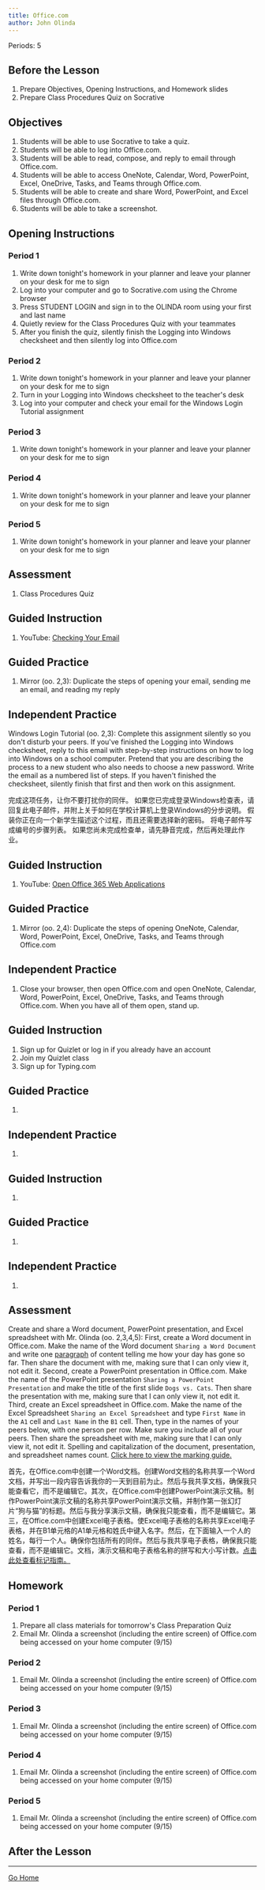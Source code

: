 ```yaml
---
title: Office.com
author: John Olinda
---
```


Periods: 5

## Before the Lesson

1. Prepare Objectives, Opening Instructions, and Homework slides
2. Prepare Class Procedures Quiz on Socrative

## Objectives

1. Students will be able to use Socrative to take a quiz.
2. Students will be able to log into Office.com.
3. Students will be able to read, compose, and reply to email through Office.com.
4. Students will be able to access OneNote, Calendar, Word, PowerPoint, Excel, OneDrive, Tasks, and Teams through Office.com.
5. Students will be able to create and share Word, PowerPoint, and Excel files through Office.com.
6. Students will be able to take a screenshot.

## Opening Instructions

### Period 1

1. Write down tonight's homework in your planner and leave your planner on your desk for me to sign
2. Log into your computer and go to Socrative.com using the Chrome browser
3. Press STUDENT LOGIN and sign in to the OLINDA room using your first and last name
4. Quietly review for the Class Procedures Quiz with your teammates
5. After you finish the quiz, silently finish the Logging into Windows checksheet and then silently log into Office.com

### Period 2

1. Write down tonight's homework in your planner and leave your planner on your desk for me to sign
2. Turn in your Logging into Windows checksheet to the teacher's desk
3. Log into your computer and check your email for the Windows Login Tutorial assignment

### Period 3

1. Write down tonight's homework in your planner and leave your planner on your desk for me to sign

### Period 4

1. Write down tonight's homework in your planner and leave your planner on your desk for me to sign

### Period 5

1. Write down tonight's homework in your planner and leave your planner on your desk for me to sign

## Assessment

1. Class Procedures Quiz

## Guided Instruction

1. YouTube: [Checking Your Email](https://youtu.be/5olyFc-E38c)

## Guided Practice

1. Mirror (oo. 2,3): Duplicate the steps of opening your email, sending me an email, and reading my reply

## Independent Practice

Windows Login Tutorial (oo. 2,3): Complete this assignment silently so you don't disturb your peers. If you've finished the Logging into Windows checksheet, reply to this email with step-by-step instructions on how to log into Windows on a school computer. Pretend that you are describing the process to a new student who also needs to choose a new password. Write the email as a numbered list of steps. If you haven't finished the checksheet, silently finish that first and then work on this assignment.

完成这项任务，让你不要打扰你的同伴。 如果您已完成登录Windows检查表，请回复此电子邮件，并附上关于如何在学校计算机上登录Windows的分步说明。 假装你正在向一个新学生描述这个过程，而且还需要选择新的密码。 将电子邮件写成编号的步骤列表。 如果您尚未完成检查单，请先静音完成，然后再处理此作业。

## Guided Instruction

1. YouTube: [Open Office 365 Web Applications](https://youtu.be/zaF8eLpLkBk)

## Guided Practice

1. Mirror (oo. 2,4): Duplicate the steps of opening OneNote, Calendar, Word, PowerPoint, Excel, OneDrive, Tasks, and Teams through Office.com

## Independent Practice

1. Close your browser, then open Office.com and open OneNote, Calendar, Word, PowerPoint, Excel, OneDrive, Tasks, and Teams through Office.com. When you have all of them open, stand up.

## Guided Instruction

1. Sign up for Quizlet or log in if you already have an account
2. Join my Quizlet class
3. Sign up for Typing.com

## Guided Practice

1. ​

## Independent Practice

1. ​

## Guided Instruction

1. ​

## Guided Practice

1. ​

## Independent Practice

1. ​

## Assessment

Create and share a Word document, PowerPoint presentation, and Excel spreadsheet with Mr. Olinda (oo. 2,3,4,5): First, create a Word document in Office.com. Make the name of the Word document `Sharing a Word Document` and write one [paragraph](https://owl.english.purdue.edu/owl/resource/606/01/) of content telling me how your day has gone so far. Then share the document with me, making sure that I can only view it, not edit it. Second, create a PowerPoint presentation in Office.com. Make the name of the PowerPoint presentation `Sharing a PowerPoint Presentation` and make the title of the first slide `Dogs vs. Cats`. Then share the presentation with me, making sure that I can only view it, not edit it. Third, create an Excel spreadsheet in Office.com. Make the name of the Excel Spreadsheet `Sharing an Excel Spreadsheet` and type `First Name` in the `A1` cell and `Last Name` in the `B1` cell. Then, type in the names of your peers below, with one person per row. Make sure you include all of your peers. Then share the spreadsheet with me, making sure that I can only view it, not edit it. Spelling and capitalization of the document, presentation, and spreadsheet names count. [Click here to view the marking guide.](https://chapelfieldschools-my.sharepoint.com/personal/j_olinda_chapelfield_org/_layouts/15/guestaccess.aspx?guestaccesstoken=T7SFnvpPllRebjf7pW7AZel5RJPbk9Q7gDCqcJJLNhI%3d&docid=2_06eef6e3907f74d339fd018a27cb309db&rev=1)

首先，在Office.com中创建一个Word文档。创建Word文档的名称共享一个Word文档，并写出一段内容告诉我你的一天到目前为止。然后与我共享文档，确保我只能查看它，而不是编辑它。其次，在Office.com中创建PowerPoint演示文稿。制作PowerPoint演示文稿的名称共享PowerPoint演示文稿，并制作第一张幻灯片“狗与猫”的标题。然后与我分享演示文稿，确保我只能查看，而不是编辑它。第三，在Office.com中创建Excel电子表格。使Excel电子表格的名称共享Excel电子表格，并在B1单元格的A1单元格和姓氏中键入名字。然后，在下面输入一个人的姓名，每行一个人。确保你包括所有的同伴。然后与我共享电子表格，确保我只能查看，而不是编辑它。文档，演示文稿和电子表格名称的拼写和大小写计数。[点击此处查看标记指南。](https://chapelfieldschools-my.sharepoint.com/personal/j_olinda_chapelfield_org/_layouts/15/guestaccess.aspx?guestaccesstoken=T7SFnvpPllRebjf7pW7AZel5RJPbk9Q7gDCqcJJLNhI%3d&docid=2_06eef6e3907f74d339fd018a27cb309db&rev=1)

## Homework

### Period 1

1. Prepare all class materials for tomorrow's Class Preparation Quiz
2. Email Mr. Olinda a screenshot (including the entire screen) of Office.com being accessed on your home computer (9/15)

### Period 2

1. Email Mr. Olinda a screenshot (including the entire screen) of Office.com being accessed on your home computer (9/15)

### Period 3

1. Email Mr. Olinda a screenshot (including the entire screen) of Office.com being accessed on your home computer (9/15)

### Period 4

1. Email Mr. Olinda a screenshot (including the entire screen) of Office.com being accessed on your home computer (9/15)

### Period 5

1. Email Mr. Olinda a screenshot (including the entire screen) of Office.com being accessed on your home computer (9/15)

## After the Lesson

---

[Go Home](index.html)